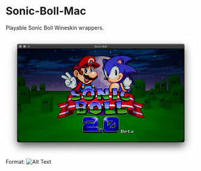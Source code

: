# Sonic-Boll-Mac
Playable Sonic Boll Wineskin wrappers.

![GitHub Logo](/images/Screen_Shot_2021-05-16_at_2.35.38_AM.png)
Format: ![Alt Text](url)
